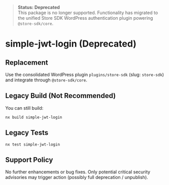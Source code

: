 > **Status: Deprecated**  
> This package is no longer supported. Functionality has migrated to the unified Store SDK WordPress authentication plugin powering `@store-sdk/core`.

# simple-jwt-login (Deprecated)

## Replacement

Use the consolidated WordPress plugin `plugins/store-sdk` (slug: `store-sdk`) and integrate through `@store-sdk/core`.

## Legacy Build (Not Recommended)

You can still build:

```
nx build simple-jwt-login
```

## Legacy Tests

```
nx test simple-jwt-login
```

## Support Policy

No further enhancements or bug fixes. Only potential critical security advisories may trigger action (possibly full deprecation / unpublish).
